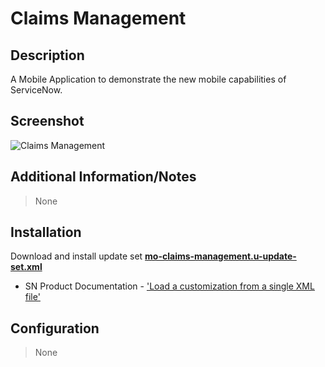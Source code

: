 # Claims Management

## Description

A Mobile Application to demonstrate the new mobile capabilities of ServiceNow.

## Screenshot

![Claims Management](https://raw.githubusercontent.com/platform-experience/mobile-template-library/master/src/mo-claims-management/images/mo-claims-management.png)

## Additional Information/Notes

> None

## Installation

Download and install update set **[mo-claims-management.u-update-set.xml](https://github.com/platform-experience/mobile-template-library/blob/master/src/mo-claims-management/mo-claims-management.u-update-set.xml)**

* SN Product Documentation - ['Load a customization from a single XML file'](https://docs.servicenow.com/bundle/kingston-application-development/page/build/system-update-sets/task/t_SaveAnUpdateSetAsAnXMLFile.html)

## Configuration

> None
